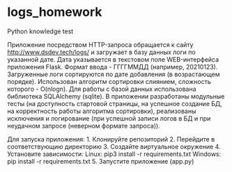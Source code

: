 # logs_homework
Python knowledge test


Приложение посредством HTTP-запроса обращается к сайту http://www.dsdev.tech/logs/ и загружает в базу данных логи по указанной дате. Дата указывается в текстовом поле WEB-интерфейса приложения Flask. Формат ввода - ГГГГММДД (например, 20210123).
Загруженные логи сортируются по дате добавления (в возрастающем порядке). Использован алгоритм сортировки слиянием, сложность которого - O(nlogn).
Для работы с базой данных использована библиотека SQLAlchemy (sqlite).
В приложении разработаны модульные тесты (на доступность стартовой страницы, на успешное создание БД, на корректность работы алгоритма сортировки), реализованы исключения и логирование (при успешной записи логов в БД и при неудачном запросе (неверном формате запроса)).

Для запуска приложения:
    1. Клонируйте репозиторий
    2. Перейдите в соответствующию директорию
    3. Создайте виртуальное окружение
    4. Установите зависимости: Linux: pip3 install -r requirements.txt Windows: pip install -r requirements.txt
    5. Запустите приложение (app.py)